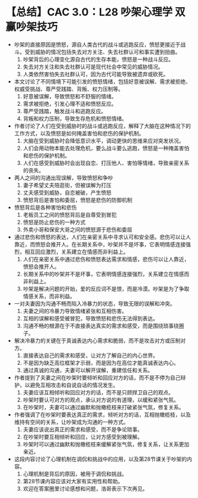 # 【总结】CAC 3.0：L28 吵架心理学 双赢吵架技巧

-   吵架的直接原因是愤怒，源自人类古代的战斗或逃跑反应，愤怒更接近于战斗。受到威胁的情况包括失去对方关注、失去社群认可和事实遭到扭曲。
    1.  吵架背后的心理变化源自古代的生存本能，愤怒是一种战斗反应。
    2.  失去对方关注和失去社群认可是现代社会中常见的威胁情况。
    3.  人类依然害怕失去社群认可，因为古代可能导致被遗弃或砍死。
-   本文讨论了不同情境下可能引发的愤怒情绪，包括好意被误解、需求被拒绝、权威受挑战、尊严受践踏、背叛、权力压制等。
    1.  好意被误解，导致愤怒和不舒服的情绪。
    2.  需求被拒绝，引发心理不适和愤怒反应。
    3.  尊严受践踏，触发战斗和逃跑反应。
    4.  背叛和权力压制，导致生存危机和愤怒情绪。
-   作者讨论了人们在受到威胁时的战斗或逃跑反应，解释了大脑在这种情况下的工作方式，以及愤怒是如何掩盖害怕和悲伤的保护机制。
    1.  大脑在受到威胁时会降低意识水平，调动更快的思维来应对突发状况。
    2.  人们会用动物本能去处理危机，要么战斗要么逃跑，愤怒是一种掩盖害怕和悲伤的保护机制。
    3.  人们在感受到威胁时会出现自恋、打压他人、害怕等情绪，导致亲密关系的丧失。
-   两人之间的沟通出现误解，导致愤怒和争吵
    1.  妻子希望丈夫陪逛街，但被误解为打压
    2.  丈夫感受到威胁，自恋被破，产生愤怒
    3.  愤怒背后是害怕和委屈，愤怒是悲伤的防御机制
-   愤怒背后是各种害怕和悲伤
    1.  老板员工之间的愤怒背后是自尊受到冒犯
    2.  愤怒是防止悲伤的一种方式
    3.  外卖小哥和保安大哥之间的愤怒源于悲伤和委屈
-   通过悲伤和愤怒的表达，人们在亲密关系中寻求认可和安全感。悲伤可以让人靠近，而愤怒会推开人。在长期关系中，吵架并不是坏事，它表明情感连接强烈，相互回应激烈，关系建立在情感而非利益上。
    1.  人们在亲密关系中通过悲伤和愤怒表达需求和情感，悲伤可以让人靠近，愤怒会推开人。
    2.  长期关系中的吵架并不是坏事，它表明情感连接强烈，关系建立在情感而非利益上。
    3.  吵架是解决问题的开始，爱的反应词不是恨，而是冷漠。吵架是为了争取情感关系，而非利益。
-   一对夫妻因为沟通不畅而陷入冷暴力的状态，导致无限的误解和冲突。
    1.  夫妻之间的冷暴力导致情绪紧张和互相伤害。
    2.  互相的误解和感受被冒犯，导致愤怒和悲伤无法得到表达。
    3.  沟通不畅的根源在于不直接表达真实的需求和感受，而是围绕琐事绕圈子。
-   解决冷暴力的关键在于真诚表达内心需求和脆弱，而不是攻击对方或压制对方。
    1.  直接表达自己的需求和感受，让对方了解自己的内心世界。
    2.  不是因为缺乏高位框架才示弱，而是因为在高位才能真诚表达内心。
    3.  通过真诚的沟通，夫妻可以解开误解，重建信任和关系。
-   作者提到了夫妻之间在吵架时要倾听和回应对方的话，而不是不停为自己辩护，以避免互相攻击和自说自话的情况发生。
    1.  夫妻应该互相倾听和回应对方的话，而不是只顾捍卫自己的观点。
    2.  吵架时要认可对方的观点，承认对方说的有道理，以缓和紧张气氛。
    3.  在吵架时，夫妻可以通过幽默和抛橄榄枝来打破紧张气氛，修复关系。
-   作者强调了在吵架时要表达真正的需求，倾听对方的话，互相抛橄榄枝，以及维持有空间的关系，让吵架成为沟通的一种方式。
    1.  夫妻应该说出真正的需求和感受，而不是争论琐事。
    2.  在吵架时要互相倾听和回应，让对方感受到被理解。
    3.  吵架时可以通过幽默和抛橄榄枝来缓解紧张气氛，修复关系，让关系更加亲近。
-   这段内容讨论了心理机制在调侃和挑战中的应用，以及第28节课关于吵架的内容。
    1.  心理机制是背后的原因，被用于调侃和挑战。
    2.  第28节课内容应该对大家有实用性和帮助。
    3.  欢迎在答案圈里讨论感想和问题，浩哥表示下次再见。